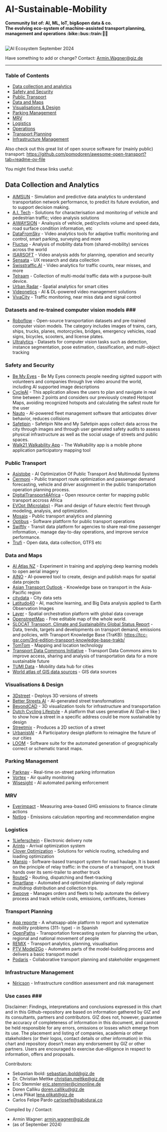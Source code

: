 # AI-Sustainable-Mobility 

<b> 
Community list of: AI, ML, IoT, big&open data & co. <br>
The evolving eco-system of machine-assisted transport planning, management and operations :bike::bus::train:🌳🚊
</b><br><br>

![AI Ecosystem September 2024](https://github.com/user-attachments/assets/77857455-5aa1-4a0d-bad8-3828ae58ddae)




Have something to add or change? Contact: Armin.Wagner@giz.de

------------------------------

### Table of Contents

- [Data collection and analytics](#data-collection-and-analytics)
- [Safety and Security](#safety-and-security)
- [Public Transport](#public-transport)
- [Data and Maps](#data)
- [Visualisations & Design](#visualisations-&-design)
- [Parking Management](#parking-management)
- [MRV](#mrv)
- [Logistics](#logistics)
- [Operations](#operations)
- [Transport Planning](#transport-planning)
- [Infrastructure Management](#infra-management)

Also check out this great list of open source software for (mainly public) transport: https://github.com/pomodoren/awesome-open-transport?tab=readme-ov-file

You might find these links useful:

## Data Collection and Analytics <a name="data-collection-and-analytics"></a>

- [AIMSUN]( https://www.aimsun.com/ )  - Simulation and predictive data analytics to understand transportation network performance, to predict its future evolution, and to support decision making.
- [A.I. Tech]( https://www.aitech.vision/ )  - Solutions for characterisation and monitoring of vehicle and pedestrian traffic; video analysis solutions
- [AIWAYSION](https://www.aiwaysion.com/) - Analsysis of vehicle, ped/cyclists volume and speed data, road surface condition information, etc
- [DataFromSky]( https://datafromsky.com/ )  - Video analytics tools for adaptive traffic monitoring and control, smart parking, surveying and more
- [Fluctuo]( https://fluctuo.com/ )  - Analysis of mobility data from (shared-mobility) services across the world
- [ISARSOFT](https://www.isarsoft.com/) - Video analysis adds for planning, operation and security
- [Sensata]( https://www.sensata.io/ )  - UX research and data collection
- [Swisstraffic.AI](https://www.swisstraffic.ch/en/ai) - Video analytics for traffic counts, near misses, and more
- [Telraam]( https://telraam.net   )  - Collection of multi-modal traffic data with a purpose-built device.
- [Urban Radar]( https://urbanradar.io/ )  - Spatial analytics for smart cities
- [Videonetics]( https://www.videonetics.com/ )  - AI & DL-powered video management solutions
- [VivaCity](https://vivacitylabs.com/) - Traffic monitoring, near miss data and signal control

### Datasets and re-trained computer vision models ### <a name="datasets"></a>

- [Roboflow](https://universe.roboflow.com/browse/transportation) - Open-source transportation datasets and pre-trained computer vision models. The category includes images of trains, cars, ships, trucks, planes, motorcycles, bridges, emergency vehicles, road signs, bicycles, scooters, and license plates.
- [Ultralytics](https://docs.ultralytics.com/datasets/#object-detection) - Datasets for computer vision tasks such as detection, instance segmentation, pose estimation, classification, and multi-object tracking
  
### Safety and Security <a name="safety-and-security"></a>
  
- [Be My Eyes]( https://www.bemyeyes.com/ )  - Be My Eyes connects people needing sighted support with volunteers and companies through live video around the world, including AI supported image descriptions
- [CycleAI]( https://cycleai.net/ )  - This application allows the users to plan and navigate in real time between 2 points and considers our previously created Hotspot Maps, avoiding recognized hotspots and calculating the safest route for the user
- [Nauto]( https://www.nauto.com/ )  - AI-powered fleet management software that anticipates driver behavior, reduces collisions
- [Safetipin]( https://www.safetipin.com )  - Safetipin Nite and My Safetipin apps collect data across the city through images and through user generated safety audits to assess physical infrastructure as well as the social usage of streets and public spaces.
- [Walk21 Walkability App]( https://walk21.com/resources/walkability-app/ )  - The Walkability app is a mobile phone application participatory mapping tool

### Public Transport <a name="public-transport"></a>

- [Asistobe]( https://asistobe.com/ )  - AI Optimization Of Public Transport And Multimodal Systems
- [Cermoni]( https://www.cermoni.app/ )  - Public transport route optimization and passenger demand forecasting, vehicle and driver assignment in the public transportation operation planning process.  
- [DigitalTransport4Africa]( https://digitaltransport4africa.org/ )  - Open resource center for mapping public transport accross Africa
- [EVOpt (Microlabs)]( https://microgridlabs.com/evopt/ )  - Plan and design of future electric fleet through modeling, analysis, and optimization.
- [Mosaiq](https://www.mosaiq.co/) - Public transport analytics and planning
- [Optibus]( https://www.optibus.com/ )  - Software plattform for public transport operations
- [Swiftly]( https://www.goswift.ly/  )  - Transit data platform for agencies to share real-time passenger information,- manage day-to-day operations, and improve service performance.
- [Trufi]( https://www.trufi-association.org/ )  - Open data, data collection, GTFS etc

### Data and Maps <a name="data"></a>
 
- [AI Atlas NZ]( https://www.aiatlas.nz/ )  - Experiment in training and applying deep learning models to open aerial imagery
- [AINO]( https://aino.world/ )  - AI-powered tool to create, design and publish maps for spatial data projects
- [Asian Transport Outlook]( https://asiantransportoutlook.com/ )  - Knowledge base on transport in the Asia-Pacific region
- [citydata]( https://citydata.ai/ )  - City data sets
- [Latitudo40]( https://www.latitudo40.com/ )  -  AI, machine learning, and Big Data analysis applied to Earth Observation Images
- [Layer]( https://beta.getlayer.xyz/ )  - Spatial orchestration platform with global data coverage
- [OpenstreetMap]( https://www.openstreetmap.org/ )  - Free editable map of the whole world.
- [SLOCAT Transport, Climate and Sustainability Global Status Report](https://tcc-gsr.com/) - Data, trends, targets and developments on transport demand, emissions and policies, with Transport Knowledge Base (TraKB): https://tcc-gsr.com/3rd-edition-transport-knowledge-base-trakb/ 
-  [TomTom]( https://www.tomtom.com/ )  - Mapping and location technology
- [Transport Data Commons Initiative](https://transportdatacommons.unece.org/) - Transport Data Commons aims to improve access, sharing and analysis of transportation data for a more sustainable future
- [TUMI Data]( https://hub.tumidata.org/ )  - Mobility data hub for cities
- [World atlas of GIS data sources](https://felt.com/map/World-atlas-of-GIS-data-sources-R5hQ5GiJRESU9AkJuO11DHD?loc=2.76,-48.02,3.62z&utm) - GIS data sources 

### Visualisations & Design <a name="visualisations-&-design"></a>

- [3Dstreet]( https://3dstreet.app )  - Deploys 3D versions of streets
- [Better Streets AI]( https://betterstreets.ai/  )  - AI-generated street transformations
- [BeyondCAD](https://beyondcad.com/) - 3D visualization tools for infrastructure and transportation
- [Dutch Cycling Lifestyle]( https://dutchcyclinglifestyle.com )  - A platform that uses generative AI (Dall-e like ) to show how a street in a specific address could be more sustainable by design
- [Streetmix]( https://streetmix.net )  - Produces a 2D section of a street
- [UrbanistAI]( https://urbanistai.com/ )  - A Participatory design platform to reimagine the future of our cities
- [LOOM]( https://github.com/ad-freiburg/loom ) - Software suite for the automated generation of geographically correct or schematic transit maps.

### Parking Management  <a name="parking-management"></a>

- [Parknav]( https://parknav.com/ )  - Real-time on-street parking information
- [Vortex]( https://vortexiot.com/products/vtx-air )  - Air quality monitoring
- [Wisesight]( https://www.wisesight.ai/  ) - AI automated parking enforcement
  
### MRV  <a name="mrv"></a>

- [Everimpact]( https://www.everimpact.com/ )  - Measuring area-based GHG emissions to finance climate actions
- [Nxtlog]( https://www.nxtlog.io/ )  - Emissions calculation reporting and recommendation engine

### Logistics  <a name="logistics"></a>

- [1Lieferschein]( https://1lieferschein.com/ )  - Electronic delivery note
- [Arinto]( https://www.arinto.io/  )  - Arrival optimization system
- [Clover Optimization](https://cloveropt.com/) - Solutions for vehicle routing, scheduling and loading optimization
- [Mansio]( https://mansio-logistics.com/en-us/ )  - Software-based transport system for road haulage. It is based on the principle of relay traffic: in the course of a transport, one truck hands over its semi-trailer to another truck
- [RouteQ]( https://routeq.com/ )  - Routing, dispatching and fleet-tracking
- [Smartlane]( https://smartlane.ai/en/ )  - Automated and optimized planning of daily regional multidrop distribution and collection trips.
- [Swoove]( https://www.swoove360.com/ )  - Manages orders and fleets to help automate the delivery process and track vehicle costs, emissions, certificates, licenses

### Transport Planning  <a name="transport-planning"></a>

- [App reporte]( https://github.com/trufi-association/chat-bot-report )  - A whatsapp-able platform to report and systematize mobility problems  (311- type) - in Spanish
- [OpenPaths]( https://www.inrosoftware.com/en/ ) - Transportation forecasting system for planning the urban, regional and national movement of people
- [REMIX](https://www.remix.com/) - Transport analytics, planning, visualisation
- [PTV Model2Go]( https://www.ptvgroup.com/en/products/ptv-model2go )  - Automates parts of the model-building process and delivers a basic transport model
- [Podaris](https://www.podaris.com/) - Collaborative transport planning and stakeholder engagement

### Infrastructure Management  <a name="infra-management"></a>

- [Niricson](https://niricson.com/) - Infrastructure condition assessment and risk management


### Use cases ### <a name="usecases"></a>

Disclaimer: Findings, interpretations and conclusions expressed in this chart and in this Github-repository are based on information gathered by GIZ and its consultants, partners and contributors. GIZ does not, however, guarantee the accuracy of completeness of information in this document, and cannot be held responsible for any errors, omissions or losses which emerge from its use. The placement and listing of companies, academia or other stakeholders (or their logos, contact details or other information) in this chart and repository doesn’t mean any endorsement by GIZ or other partners. Users are encouraged to exercise due-diligence in respect to information, offers and proposals.


Contributors:

- Sebastian Ibold: sebastian.ibold@giz.de
- Dr. Christian Mettke christian.mettke@giz.de
- Eric Stemmler eric.stemmler@cimonline.de
- Doren Calliku doren.calliku@giz.de
- Lena Plikat lena.plikat@giz.de
- Carlos Felipe Pardo carlosefe@sabidurai.co

Compiled by / Contact:
- Armin Wagner: armin.wagner@giz.de
- (as of September 2024)

